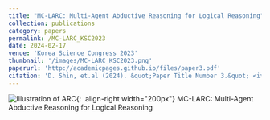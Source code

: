 ```yaml
---
title: "MC-LARC: Multi-Agent Abductive Reasoning for Logical Reasoning"
collection: publications
category: papers
permalink: /MC-LARC_KSC2023
date: 2024-02-17
venue: 'Korea Science Congress 2023'
thumbnail: '/images/MC-LARC_KSC2023.png'
paperurl: 'http://academicpages.github.io/files/paper3.pdf'
citation: 'D. Shin, et.al (2024). &quot;Paper Title Number 3.&quot; <i>GitHub Journal of Bugs</i>. 1(3).'
---
```


![Illustration of ARC](/images/500x300.png){: .align-right width="200px"}
MC-LARC: Multi-Agent Abductive Reasoning for Logical Reasoning